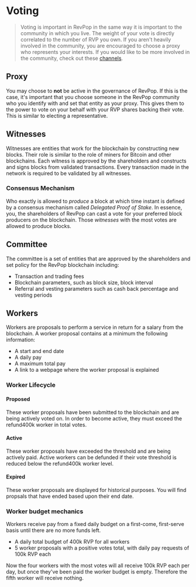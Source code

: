 # Voting

> Voting is important in RevPop in the same way it is important to the community in which you live. The weight of your vote is directly correlated to the number of RVP you own. If you aren't heavily involved in the community, you are encouraged to choose a proxy who represents your interests. If you would like to be more involved in the community, check out these [channels](/help/introduction/revpop).

## Proxy

You may choose to **not** be active in the governance of RevPop. If this is the case, it's important that you choose someone in the RevPop community who you identify with and set that entity as your proxy. This gives them to the power to vote on your behalf with your RVP shares backing their vote. This is similar to electing a representative.

## Witnesses

Witnesses are entities that work for the blockchain by constructing new blocks. Their role is similar to the role of miners for Bitcoin and other blockchains. Each witness is approved by the shareholders and constructs and signs blocks from validated transactions. Every transaction made in the network is required to be validated by all witnesses.

### Consensus Mechanism

Who exactly is allowed to *produce* a block at which time instant is defined by a
consensus mechanism called *Delegated Proof of Stake*. In essence, you, the
shareholders of RevPop can cast a vote for your preferred block producers on the blockchain. Those *witnesses* with the most votes are allowed to produce blocks.


## Committee

The committee is a set of entities that are approved by the shareholders and set policy for the RevPop blockchain including:

* Transaction and trading fees
* Blockchain parameters, such as block size, block interval
* Referral and vesting parameters such as cash back percentage and vesting periods

## Workers

Workers are proposals to perform a service in return for a salary from the blockchain. A worker proposal contains at a minimum the following information:

* A start and end date
* A daily pay
* A maximum total pay
* A link to a webpage where the worker proposal is explained

### Worker Lifecycle

#### Proposed
These worker proposals have been submitted to the blockchain and are being actively voted on. In order to become active, they must exceed the refund400k worker in total votes.
#### Active
These worker proposals have exceeded the threshold and are being actively paid. Active workers can be defunded if their vote threshold is reduced below the refund400k worker level.
#### Expired
These worker proposals are displayed for historical purposes. You will find propsals that have ended based upon their end date.

### Worker budget mechanics
Workers receive pay from a fixed daily budget on a first-come, first-serve basis until there are no more funds left.

* A daily total budget of 400k RVP for all workers
* 5 worker proposals with a positive votes total, with daily pay requests of 100k RVP each

Now the four workers with the most votes will all receive 100k RVP each per day, but once they've been paid the worker budget is empty. Therefore the fifth worker will receive nothing.

